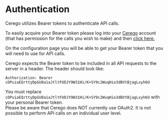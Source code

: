 # Authentication

Cerego utilizes Bearer tokens to authenticate API calls. 

To easily acquire your Bearer token please log into your [Cerego](https://cerego.com/) account (that has permission for the calls you wish to make) and then [click here.](https://cerego.com/configuration)

On the configuration page you will be able to get your Bearer token that you will need to use for API calls.

Cerego expects the Bearer token to be included in all API requests to the server in a header. The header should look like:

`Authorization: Bearer cDPuiaEQrttyDpGU8a1aJtltFUDJY9W31Hi/K+SY9c2WuqHio3dBVtBjagLxyh6U`

<aside class="notice">
You must replace <code>cDPuiaEQrttyDpGU8a1aJtltFUDJY9W31Hi/K+SY9c2WuqHio3dBVtBjagLxyh6U</code> with your personal Bearer token.
</aside>

<aside class="warning">Please be aware that Cerego does NOT currently use OAuth2. It is not possible to perform API calls on an individual user level.</aside>
